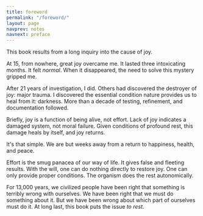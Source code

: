 ```yaml
---
title: foreword
permalink: "/foreword/"
layout: page
navprev: notes
navnext: preface
---
```


This book results from a long inquiry into the cause of joy. 

At 15, from nowhere, great joy overcame me. It lasted three intoxicating months. It felt _normal_. When it disappeared, the need to solve this mystery gripped me.

After 21 years of investigation, I did. Others had discovered the destroyer of joy: major trauma. I discovered the essential condition nature provides us to heal from it: darkness. More than a decade of testing, refinement, and documentation followed.

Briefly, joy is a function of being alive, not effort. Lack of joy indicates a damaged system, not moral failure. Given conditions of profound rest, this damage heals by itself, and joy returns. 

It's that simple. We are but weeks away from a return to happiness, health, and peace.

Effort is the smug panacea of our way of life. It gives false and fleeting results. With the will, one can do nothing directly to restore joy. One can only provide proper conditions. The organism does the rest autonomically.

For 13,000 years, we civilized people have been right that something is terribly wrong with ourselves. We have been right that we must do something about it. But we have been wrong about which part of ourselves must do it. At long last, this book puts the issue _to rest_.
